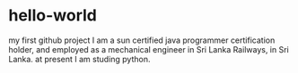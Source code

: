 # hello-world
my first github project
I am a sun certified java programmer certification holder, and employed as a mechanical engineer in Sri Lanka Railways, in Sri Lanka. at present I am studing python.
